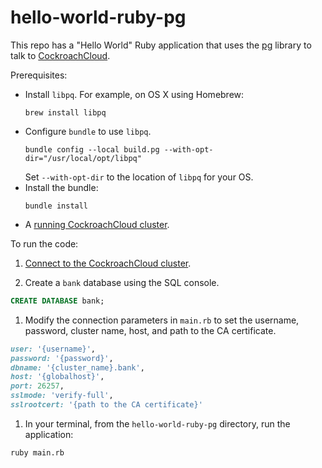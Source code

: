 # hello-world-ruby-pg

This repo has a "Hello World" Ruby application that uses the [pg](https://rubygems.org/gems/pg) library to talk to [CockroachCloud](CockroachCloud).

Prerequisites:

- Install `libpq`. For example, on OS X using Homebrew:
  ```shell
  brew install libpq
  ```
- Configure `bundle` to use `libpq`.
  ```shell
  bundle config --local build.pg --with-opt-dir="/usr/local/opt/libpq"
  ```
  Set `--with-opt-dir` to the location of `libpq` for your OS.
- Install the bundle:
  ```shell
  bundle install
  ```
- A [running CockroachCloud cluster](https://www.cockroachlabs.com/docs/cockroachcloud/create-a-free-cluster.html).

To run the code:

1. [Connect to the CockroachCloud cluster](https://www.cockroachlabs.com/docs/cockroachcloud/connect-to-a-free-cluster.html).

1. Create a `bank` database using the SQL console.
```sql
CREATE DATABASE bank;
```

1. Modify the connection parameters in `main.rb` to set the username, password, cluster name, host, and path to the CA certificate.

```ruby
user: '{username}',
password: '{password}',
dbname: '{cluster_name}.bank',
host: '{globalhost}',
port: 26257,
sslmode: 'verify-full',
sslrootcert: '{path to the CA certificate}'
```

1. In your terminal, from the `hello-world-ruby-pg` directory, run the application:

```shell
ruby main.rb
```
